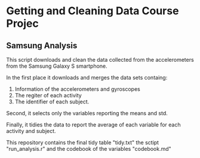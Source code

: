 # Getting and Cleaning Data Course Projec

## Samsung Analysis

This script downloads and clean the data collected from the accelerometers from the Samsung Galaxy S smartphone.

In the first place it downloads and merges the data sets containg:
1) Information of the accelerometers and gyroscopes
2) The regiter of each activity 
3) The identifier of each subject.

Second, it selects only the  variables reporting the means and std.

Finally, it tidies the data to report the average of each variable for each activity and subject.

This repository contains the final tidy table "tidy.txt" the sctipt "run_analysis.r" and the codebook of the variables "codebook.md"

